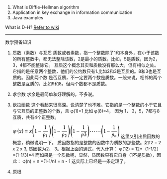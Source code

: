 1. What is Diffie-Hellman algorithm
2. Application in key exchange in information communication
3. Java examples

What is D-H?
[Refer to wiki](https://en.wikipedia.org/wiki/Diffie%E2%80%93Hellman_key_exchange)

--------------------------------------------------------------------------------
数学预备知识
1. 质数（素数）与互质
   质数或者素数，指一个整数除了1和本身外，在小于该数的所有整数中，都无法整除该数，2是最小的质数。比如，5是质数，因为2，3，4都不能整除它。
   互质这个概念其实和质数没有那么大，但有相似之处。它指的是任意两个整数，他们的公约数只有1.比如2和3是互质的。8和3也是互质的。因此两个数
   是否互质，不一定要两个数是质数。一般来说，相邻的两个整数是互质的，比如9和8。但两个数都不是质数。
   
2. 求余数
   求余是最简单和好理解的。不多说。
   
3. 欧拉函数
   这个看起来很高深。说清楚了也不难。它指的是一个整数的小于它且与它互质的正整数的个数，且 φ(1)=1
   比如 φ(8)=4， 因为 1， 3，5，7都与8互质，共有4个正整数。
   
   ![有个通式](https://github.com/roy-luoll/teknotes/blob/master/resources/eula-function.jpg)
   这里又引出质因数的概念，稍微说明一下。
   质因数指的是整数的因数中为质数的那些数。如12 = 2 x 2 x 3, 质因数为2， 3。根据上面的通式，代入计算：
   φ(12) = 12*（1-1/2）*(1-1/3)=4
   而如果是一个质数呢，显然，质因数只有它自身（1不是质数），因此： φ(n) = n *(1-1/n) = n - 1
   这实际上已经是一条定理了。
   
4. 原根


